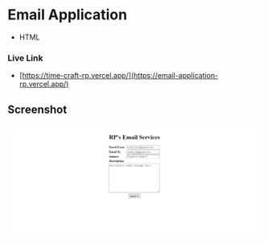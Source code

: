 # Email Application

- HTML

### Live Link

- [https://time-craft-rp.vercel.app/](https://email-application-rp.vercel.app/)





## Screenshot

![App Screenshot](https://github.com/Rahul-Bhutaiya/HTML-Projects/blob/main/email-application/project-screenshot/email-application.png?raw=true?raw=true)
